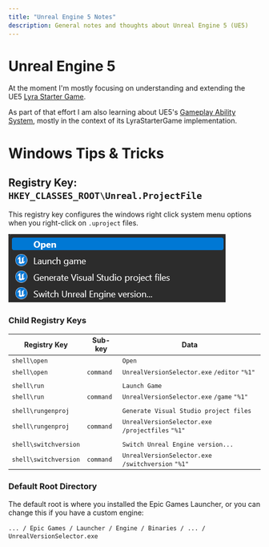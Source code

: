 ```yaml
---
title: "Unreal Engine 5 Notes"
description: General notes and thoughts about Unreal Engine 5 (UE5)
---
```



# Unreal Engine 5

At the moment I'm mostly focusing on understanding and extending the UE5
[Lyra Starter Game](./LyraStarterGame/).

As part of that effort I am also learning about UE5's
[Gameplay Ability System](./GameplayAbilitySystem/),
mostly in the context of its LyraStarterGame implementation.


# Windows Tips & Tricks


## Registry Key: `HKEY_CLASSES_ROOT\Unreal.ProjectFile`

This registry key configures the windows right click system menu options when you right-click on `.uproject` files.

![Example uproject Right Click Menu](./screenshots/uproject-right-click-example.png)

### Child Registry Keys

| Registry Key          | Sub-key   | Data                                                |
|-----------------------|-----------|-----------------------------------------------------|
| `shell\open`          |           | `Open`                                              |
| `shell\open`          | `command` | `UnrealVersionSelector.exe` `/editor` `"%1"`        |
|                       |           |                                                     |
| `shell\run`           |           | `Launch Game`                                       |
| `shell\run`           | `command` | `UnrealVersionSelector.exe` `/game` `"%1"`          |
|                       |           |                                                     |
| `shell\rungenproj`    |           | `Generate Visual Studio project files`              |
| `shell\rungenproj`    | `command` | `UnrealVersionSelector.exe` `/projectfiles` `"%1"`  |
|                       |           |                                                     |
| `shell\switchversion` |           | `Switch Unreal Engine version...`                   |
| `shell\switchversion` | `command` | `UnrealVersionSelector.exe` `/switchversion` `"%1"` |


### Default Root Directory

The default root is where you installed the Epic Games Launcher, or you can change this
if you have a custom engine:

    ... / Epic Games / Launcher / Engine / Binaries / ... / UnrealVersionSelector.exe
